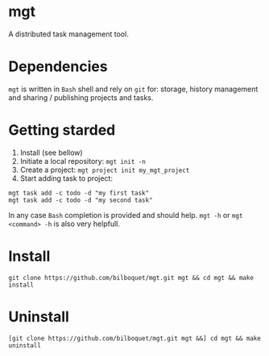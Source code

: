 # mgt
A distributed task management tool.

# Dependencies
`mgt` is written in `Bash` shell and rely on `git` for: storage, history management and sharing / publishing projects and tasks.

# Getting starded
1. Install (see bellow)
2. Initiate a local repository: `mgt init -n`
3. Create a project: `mgt project init my_mgt_project`
4. Start adding task to project:
```
mgt task add -c todo -d "my first task"
mgt task add -c todo -d "my second task"
```

In any case `Bash` completion is provided and should help.
`mgt -h` or `mgt <command> -h` is also very helpfull.

# Install
`git clone https://github.com/bilboquet/mgt.git mgt && cd mgt && make install`

# Uninstall
`[git clone https://github.com/bilboquet/mgt.git mgt &&] cd mgt && make uninstall`